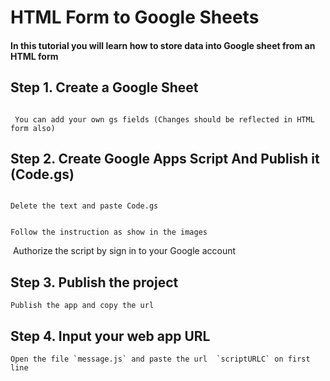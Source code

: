 # HTML Form to Google Sheets 

#### In this tutorial you will learn how to store data into Google sheet from an HTML form 

## Step 1. Create a  Google Sheet


<img src="">

     You can add your own gs fields (Changes should be reflected in HTML form also)



## Step 2. Create  Google Apps Script And Publish it (Code.gs)
<img src="">

    Delete the text and paste Code.gs
<img src="">



    Follow the instruction as show in the images
<img src="">
    Authorize the script by sign in to your Google account
  




## Step 3. Publish the project 


    Publish the app and copy the url


## Step 4. Input your web app URL

    Open the file `message.js` and paste the url  `scriptURLC` on first line





